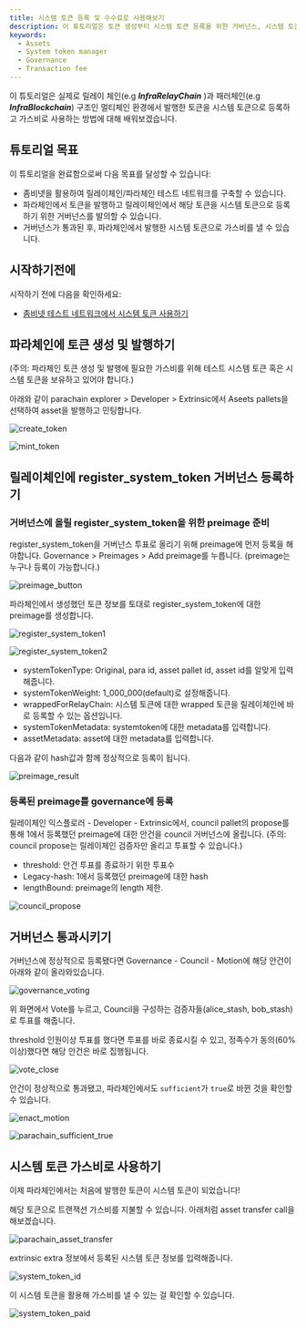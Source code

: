 ```yaml
---
title: 시스템 토큰 등록 및 수수료로 사용해보기
description: 이 튜토리얼은 토큰 생성부터 시스템 토큰 등록을 위한 거버넌스, 시스템 토큰 사용까지의 일련의 과정에 대해 배웁니다.
keywords:
  - Assets
  - System token manager
  - Governance
  - Transaction fee
---
```


이 튜토리얼은 실제로 릴레이 체인(e.g **_InfraRelayChain_** )과 패러체인(e.g **_InfraBlockchain_**) 구조인 멀티체인 환경에서 발행한 토큰을 시스템 토큰으로 등록하고 가스비로 사용하는 방법에 대해 배워보겠습니다.

## 튜토리얼 목표

이 튜토리얼을 완료함으로써 다음 목표를 달성할 수 있습니다:

- 좀비넷을 활용하여 릴레이체인/파라체인 테스트 네트워크를 구축할 수 있습니다.
- 파라체인에서 토큰을 발행하고 릴레이체인에서 해당 토큰을 시스템 토큰으로 등록하기 위한 거버넌스를 발의할 수 있습니다.
- 거버넌스가 통과된 후, 파라체인에서 발행한 시스템 토큰으로 가스비를 낼 수 있습니다.

## 시작하기전에

시작하기 전에 다음을 확인하세요:

- [좀비넷 테스트 네트워크에서 시스템 토큰 사용하기](../../substrate/test/simulate-parachains.ko.md)

## 파라체인에 토큰 생성 및 발행하기

(주의: 파라체인 토큰 생성 및 발행에 필요한 가스비를 위해 테스트 시스템 토큰 혹은 시스템 토큰을 보유하고 있어야 합니다.)

아래와 같이 parachain explorer > Developer > Extrinsic에서 Aseets pallets을 선택하여 asset을 발행하고 민팅합니다.

![create_token](../../../media/images/docs/infrablockspace/create_token.png)

![mint_token](../../../media/images/docs/infrablockspace/mint_token.png)

## 릴레이체인에 register_system_token 거버넌스 등록하기

### 거버넌스에 올릴 register_system_token을 위한 preimage 준비

register_system_token을 거버넌스 투표로 올리기 위해 preimage에 먼저 등록을 해야합니다.
Governance > Preimages > Add preimage를 누릅니다.
(preimage는 누구나 등록이 가능합니다.)

![preimage_button](../../../media/images/docs/infrablockspace/preimage_button.png)

파라체인에서 생성했던 토큰 정보를 토대로 register_system_token에 대한 preimage를 생성합니다.

![register_system_token1](../../../media/images/docs/infrablockspace/register_system_token1.png)

![register_system_token2](../../../media/images/docs/infrablockspace/register_system_token2.png)

- systemTokenType: Original, para id, asset pallet id, asset id를 알맞게 입력해줍니다.
- systemTokenWeight: 1_000_000(default)로 설정해줍니다.
- wrappedForRelayChain: 시스템 토큰에 대한 wrapped 토큰을 릴레이체인에 바로 등록할 수 있는 옵션입니다.
- systemTokenMetadata: systemtoken에 대한 metadata를 입력합니다.
- assetMetadata: asset에 대한 metadata를 입력합니다.

다음과 같이 hash값과 함께 정상적으로 등록이 됩니다.

![preimage_result](../../../media/images/docs/infrablockspace/preimage_result.png)

### 등록된 preimage를 governance에 등록

릴레이체인 익스플로러 - Developer - Extrinsic에서,
council pallet의 propose를 통해 1에서 등록했던 preimage에 대한 안건을 council 거버넌스에 올립니다. 
(주의: council propose는 릴레이체인 검증자만 올리고 투표할 수 있습니다.)

- threshold: 안건 투표를 종료하기 위한 투표수
- Legacy-hash: 1에서 등록했던 preimage에 대한 hash
- lengthBound: preimage의 length 제한. 

![council_propose](../../../media/images/docs/infrablockspace/council_propose.png)

## 거버넌스 통과시키기

거버넌스에 정상적으로 등록됐다면 Governance - Council - Motion에 해당 안건이 아래와 같이 올라와있습니다. 

![governance_voting](../../../media/images/docs/infrablockspace/governance_voting.png)

위 화면에서 Vote를 누르고, Council을 구성하는 검증자들(alice_stash, bob_stash)로 투표를 해줍니다.

threshold 인원이상 투표를 했다면 투표를 바로 종료시킬 수 있고, 정족수가 동의(60% 이상)했다면 해당 안건은 바로 집행됩니다.

![vote_close](../../../media/images/docs/infrablockspace/vote_close.png)

안건이 정상적으로 통과됐고, 파라체인에서도 `sufficient`가 `true`로 바뀐 것을 확인할 수 있습니다.

![enact_motion](../../../media/images/docs/infrablockspace/enact_motion.png)

![parachain_sufficient_true](../../../media/images/docs/infrablockspace/parachain_sufficient_true.png)

## 시스템 토큰 가스비로 사용하기

이제 파라체인에서는 처음에 발행한 토큰이 시스템 토큰이 되었습니다!

해당 토큰으로 트랜잭션 가스비를 지불할 수 있습니다. 아래처럼 asset transfer call을 해보겠습니다. 

![parachain_asset_transfer](../../../media/images/docs/infrablockspace/parachain_asset_transfer.png)

extrinsic extra 정보에서 등록된 시스템 토큰 정보를 입력해줍니다. 

![system_token_id](../../../media/images/docs/infrablockspace/system_token_id.png)

이 시스템 토큰을 활용해 가스비를 낼 수 있는 걸 확인할 수 있습니다.

![system_token_paid](../../../media/images/docs/infrablockspace/system_token_paid.png)